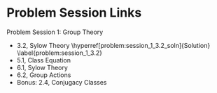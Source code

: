 # Problem Session Links

Problem Session 1: Group Theory

- 3.2, Sylow Theory
  \hyperref[problem:session_1_3.2_soln]{Solution} \label{problem:session_1_3.2}
- 5.1, Class Equation
- 6.1, Sylow Theory
- 6.2, Group Actions
- Bonus: 2.4, Conjugacy Classes

